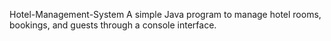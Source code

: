Hotel-Management-System
A simple Java program to manage hotel rooms, bookings, and guests through a console interface.
